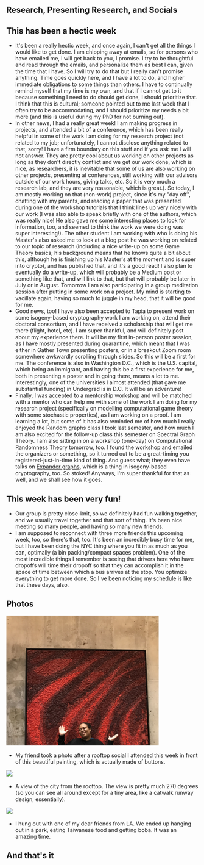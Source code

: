 ## Research, Presenting Research, and Socials

## This has been a hectic week
- It's been a really hectic week, and once again, I can't get all the things I would like to get done. I am chipping away at emails, so for persons
who have emailed me, I will get back to you, I promise. I try to be thoughtful and read through the emails, and personalize them as best I can, given
the time that I have. So I will try to do that but I really can't promise anything. Time goes quickly here, and I have a lot to do, and higher 
immediate obligations to some things than others.
I have to continually remind myself that my time is my own, and that if I cannot get to it
because something I need to do should get done, I should prioritize that. I think that this is cultural; someone pointed out to me last week
that I often try to be accommodating, and I should prioritize my needs a bit more (and this is useful during my PhD for not burning out).
- In other news, I had a really great week! I am making progress in projects, and attended a bit of a conference, which 
has been really helpful in some of the work I am doing for my research project (not related to my job; unfortunately, I cannot disclose anything related
to that, sorry! I have a firm boundary on this stuff and if you ask me I will not answer. They are 
pretty cool about us working on other projects as long as they don't directly conflict and we get our work done, which is nice, as researchers,
it is inevitable that some of us are also working on other projects, presenting at conferences, still working with our advisors outside of our work hours,  giving talks, etc. So it is very much a research
lab, and they are very reasonable, which is great.). So today, I am mostly working on that (non-work) project, since it's my "day off", chatting with my parents, and reading a paper that was
presented during one of the workshop tutorials that I think lines up very nicely with our work (I was also able to speak briefly with one of the authors,
which was really nice! He also gave me some interesting places to look for information, too, and seemed to think the work we were doing
was super interesting!). The other student I am working with who is doing his Master's also
asked me to look at a blog post he was working on related to our topic of research (including a nice write-up on some 
Game Theory basics; his background means that he knows quite a bit about this, although he 
is finishing up his Master's at the moment and is super into crypto), and has published that, and it's a good read!
I also plan to eventually do a write-up, which will probably be a Medium post or something like that, and will link to that, but that will probably be
later in July or in August.
Tomorrow I am also participating in a group meditation session after putting in some work on a
project. My mind is starting to vacillate again, having so much to juggle in my head, that it will be good for me.
- Good news, too! I have also been accepted to Tapia to present work on some isogeny-based cryptography work I am working on, attend their doctoral 
consortium, and I have received a scholarship that will get me there (flight, hotel, etc). I am super thankful, and will definitely post about my 
experience there. It will be my first in-person poster session, as I have mostly presented during quarantine, which meant that I was either in 
Gather Town presenting posters, or in a breakout Zoom room somewhere awkwardly scrolling through slides. So this will be a first for me.
The conference is also in Washington D.C., which is the U.S. capital, which being an immigrant, and having this be a first experience for me,
both in presenting a poster and in going there, means a lot to me. Interestingly, one of the universities I almost attended (that gave me 
substantial funding) in Undergrad is in D.C. It will be an adventure!
- Finally, I was accepted to a mentorship workshop and will be matched with a mentor who can help me with some of the work I am doing for my
research project (specifically on modelling computational game theory with some stochastic properties), as I am working on a proof. I am learning
a lot, but some of it has also reminded me of how much I really enjoyed the Random graphs class I took last semester, and how much I am also excited
for the follow-up class this semester on Spectral Graph Theory. I am also sitting in on a workshop (one-day) on Computational Randomness Theory tomorrow, too.
I found the workshop and emailed the organizers or something, so it turned out to be a great-timing you registered-just-in-time kind of thing. 
And guess what; they even have talks on [Expander graphs](https://en.wikipedia.org/wiki/Expander_graph), which is a thing in isogeny-based cryptography, too. So stoked!
Anyways, I'm super thankful for that as well, and we shall see how it goes. 

## This week has been very fun!
- Our group is pretty close-knit, so we definitely had fun walking together, and we usually travel together and that sort of thing. It's been nice
meeting so many people, and having so many new friends.
- I am supposed to reconnect with three more friends this upcoming week, too, so there's that, too. It's been an incredibly busy time for me, but
I have been doing the NYC thing where you fit in as much as you can, optimally (a bin packing/compact spaces problem). One of the most incredible things
I remember is seeing that drivers here who have dropoffs will time their dropoff so that they can accomplish it in the space of time between which a
bus arrives at the stop. You optimize everything to get more done. So I've been noticing my schedule is like that these days, also.

## Photos
<img src="/images/weekfourrooftopnyc22/rooftop1.png" width="400">

- My friend took a photo after a rooftop social I attended this week in front of this beautiful painting, which is actually made of buttons.

<img src="/images/weekfourrooftopnyc22/rooftop2.png" width="400">

- A view of the city from the rooftop. The view is pretty much 270 degrees (so you can see all around except for a tiny area, like a catwalk runway design,
essentially).

<img src="/images/weekfourrooftopnyc22/rooftop4.png" width="400">

- I hung out with one of my dear friends from LA. We ended up hanging out in a park, eating Taiwanese food and getting boba. It was an amazing time.

## And that's it
